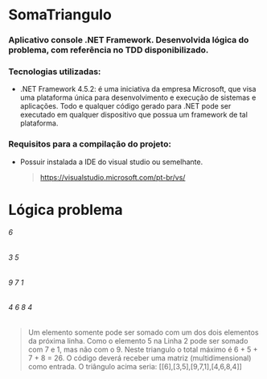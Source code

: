 # SomaTriangulo
### Aplicativo console .NET Framework. Desenvolvida lógica do problema, com referência no TDD disponibilizado.

### Tecnologias utilizadas:
- .NET Framework 4.5.2: é uma iniciativa da empresa Microsoft, que visa uma plataforma única para desenvolvimento e execução de sistemas e aplicações. Todo e qualquer código gerado para .NET pode ser executado em qualquer dispositivo que possua um framework de tal plataforma.

### Requisitos para a compilação do projeto:
- Possuir instalada a IDE do visual studio ou semelhante.
    > https://visualstudio.microsoft.com/pt-br/vs/ 

# Lógica problema
######    6
######   3 5
######  9 7 1
###### 4 6 8 4

> Um elemento somente pode ser somado com um dos dois elementos da próxima linha. Como o elemento 5 na Linha 2 pode ser somado com 7 e 1, mas não com o 9. Neste triangulo o total máximo é 6 + 5 + 7 + 8 = 26.  O código deverá receber uma matriz (multidimensional) como entrada. O triângulo acima seria: [[6],[3,5],[9,7,1],[4,6,8,4]]
